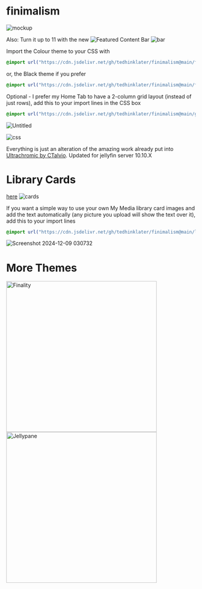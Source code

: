 # finimalism
![mockup](https://i.imgur.com/TvTV8jq.jpeg)

Also: Turn it up to 11 with the new ![Featured Content Bar](https://github.com/tedhinklater/Jellyfin-Featured-Content-Bar) 
![bar](https://github.com/user-attachments/assets/f2c45f47-3530-4525-9f89-fe4e96c7676f)

Import the Colour theme to your CSS with

```css
@import url("https://cdn.jsdelivr.net/gh/tedhinklater/finimalism@main/finimalism7.css");

```

or, the Black theme if you prefer 

```css
@import url("https://cdn.jsdelivr.net/gh/tedhinklater/finimalism@main/finimalism-just-black.css");

```

Optional - I prefer my Home Tab to have a 2-column grid layout (instead of just rows), add this to your import lines in the CSS box

```css
@import url("https://cdn.jsdelivr.net/gh/tedhinklater/finimalism@main/gridHometab.css");
```

![Untitled](https://github.com/user-attachments/assets/638000fa-1337-4e9b-a315-8be201c33e18)

![css](https://github.com/user-attachments/assets/53b29189-e21b-4ead-b809-28a0b3c81ba2)

Everything is just an alteration of the amazing work already put into [Ultrachromic by CTalvio](https://github.com/CTalvio/Ultrachromic). Updated for jellyfin server 10.10.X

# Library Cards 

[here](https://github.com/tedhinklater/finimalism/tree/main/libary-cards)
![cards](https://i.imgur.com/aWUsxMG.png)

If you want a simple way to use your own My Media library card images and add the text automatically (any picture you upload will show the text over it), add this to your import lines
```css
@import url("https://cdn.jsdelivr.net/gh/tedhinklater/finimalism@main/libraryCardAriaText.css");
```
![Screenshot 2024-12-09 030732](https://github.com/user-attachments/assets/ea733699-2b21-4a58-90ab-9e767be94d56)

# More Themes

<a href="https://github.com/tedhinklater/finality"><img src="https://i.imgur.com/54wZsvH.png" alt="Finality" width="400"/></a> 
<a href="https://github.com/tedhinklater/Jellypane"><img src="https://i.imgur.com/RHFcIA9.png" alt="Jellypane" width="400"/></a>
